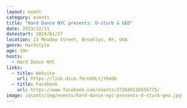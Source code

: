 ```yaml
---
layout: event
category: events
title: "Hard Dance NYC presents: D-sturb & GEO"
date: 2023/12/11
datestart: 2024/01/27
location: 23 Meadow Street, Brooklyn, NY, USA
genre: Hardstyle
age: 19+
hosts:
  - Hard Dance NYC
links:
  - title: Website
    url: https://link.dice.fm/nX9LtjYkmGb
  - title: Facebook
    url: https://www.facebook.com/events/372688118556775/
image: /assets/img/events/hard-dance-nyc-presents-d-sturb-geo.jpg
---
```

